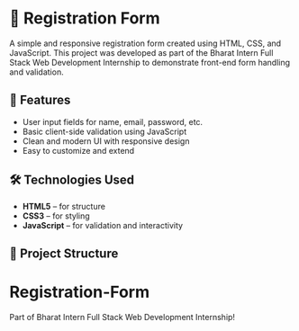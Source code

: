 # 📝 Registration Form

A simple and responsive registration form created using HTML, CSS, and JavaScript. This project was developed as part of the Bharat Intern Full Stack Web Development Internship to demonstrate front-end form handling and validation.

## 🚀 Features

- User input fields for name, email, password, etc.
- Basic client-side validation using JavaScript
- Clean and modern UI with responsive design
- Easy to customize and extend

## 🛠️ Technologies Used

- **HTML5** – for structure
- **CSS3** – for styling
- **JavaScript** – for validation and interactivity

## 📁 Project Structure

# Registration-Form
Part of Bharat Intern Full Stack Web Development Internship!

